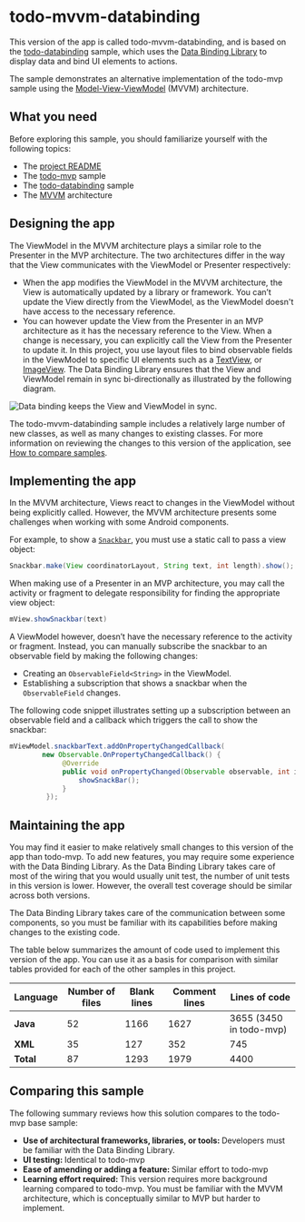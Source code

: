 # todo-mvvm-databinding

This version of the app is called todo-mvvm-databinding, and is based on the [todo-databinding](https://github.com/googlesamples/android-architecture/tree/todo-databinding/) sample, which uses the [Data Binding Library](http://developer.android.com/tools/data-binding/guide.html#data_objects) to display data and bind UI elements to actions.

The sample demonstrates an alternative implementation of the todo-mvp sample using the [Model-View-ViewModel](https://en.wikipedia.org/wiki/Model%E2%80%93view%E2%80%93viewmodel) (MVVM) architecture. 

## What you need

Before exploring this sample, you should familiarize yourself with the following topics:

* The [project README](https://github.com/googlesamples/android-architecture/tree/master)
* The [todo-mvp](https://github.com/googlesamples/android-architecture/tree/todo-mvp) sample
* The [todo-databinding](https://github.com/googlesamples/android-architecture/tree/todo-databinding) sample
* The [MVVM](https://en.wikipedia.org/wiki/Model%E2%80%93view%E2%80%93viewmodel) architecture

## Designing the app

The ViewModel in the MVVM architecture plays a similar role to the Presenter in the MVP architecture. The two architectures differ in the way that the View communicates with the ViewModel or Presenter respectively: 
* When the app modifies the ViewModel in the MVVM architecture, the View is automatically updated by a library or framework. You can’t update the View directly from the ViewModel, as the ViewModel doesn't have access to the necessary reference.
* You can however update the View from the Presenter in an MVP architecture as it has the necessary reference to the View. When a change is necessary, you can explicitly call the View from the Presenter to update it.
In this project, you use layout files to bind observable fields in the ViewModel to specific UI elements such as a [TextView](https://developer.android.com/reference/android/widget/TextView.html), or [ImageView](https://developer.android.com/reference/android/widget/ImageView.html). The Data Binding Library ensures that the View and ViewModel remain in sync bi-directionally as illustrated by the following diagram.
<img src="https://github.com/googlesamples/android-architecture/wiki/images/mvvm-databinding.png" alt="Data binding keeps the View and ViewModel in sync."/>

The todo-mvvm-databinding sample includes a relatively large number of new classes, as well as many changes to existing classes. For more information on reviewing the changes to this version of the application, see [How to compare samples](https://github.com/googlesamples/android-architecture/wiki/How-to-compare-samples).
## Implementing the app
In the MVVM architecture, Views react to changes in the ViewModel without being explicitly called. However, the MVVM architecture presents some challenges when working with some Android components. 

For example, to show a [`Snackbar`](https://developer.android.com/reference/android/support/design/widget/Snackbar.html), you must use a static call to pass a view object:

```java
Snackbar.make(View coordinatorLayout, String text, int length).show();
```

When making use of a Presenter in an MVP architecture, you may call the activity or fragment to delegate responsibility for finding the appropriate view object:

```java
mView.showSnackbar(text)
```

A ViewModel however, doesn’t have the necessary reference to the activity or fragment. Instead, you can manually subscribe the snackbar to an observable field by making the following changes:
* Creating an `ObservableField<String>` in the ViewModel.
* Establishing a subscription that shows a snackbar when the `ObservableField` changes.

The following code snippet illustrates setting up a subscription between an observable field and a callback which triggers the call to show the snackbar:

```java
mViewModel.snackbarText.addOnPropertyChangedCallback(
        new Observable.OnPropertyChangedCallback() {
             @Override
             public void onPropertyChanged(Observable observable, int i) {
                 showSnackBar();
             }
         });

```

## Maintaining the app

You may find it easier to make relatively small changes to this version of the app than todo-mvp. To add new features, you may require some experience with the Data Binding Library. As the Data Binding Library takes care of most of the wiring that you would usually unit test, the number of unit tests in this version is lower. However, the overall test coverage should be similar across both versions. 

The Data Binding Library takes care of the communication between some components, so you must be familiar with its capabilities before making changes to the existing code.

The table below summarizes the amount of code used to implement this version of the app. You can use it as a basis for comparison with similar tables provided for each of the other samples in this project.

| Language      | Number of files | Blank lines | Comment lines | Lines of code |
| ------------- | --------------- | ----------- | ------------- | ------------- |
| **Java**    |                   52          |  1166      |      1627     |       3655 (3450 in todo-mvp) |
| **XML**                 |             35        |     127       |      352       |      745 |
| **Total**            |        87       |     1293         |   1979       |     4400 |

## Comparing this sample

The following summary reviews how this solution compares to the todo-mvp base sample:

* <b>Use of architectural frameworks, libraries, or tools: </b>Developers must be familiar with the Data Binding Library.
* <b>UI testing: </b>Identical to todo-mvp
* <b>Ease of amending or adding a feature: </b>Similar effort to todo-mvp
* <b>Learning effort required: </b>This version requires more background learning compared to todo-mvp. You must be familiar with the MVVM architecture, which is conceptually similar to MVP but harder to implement. 





